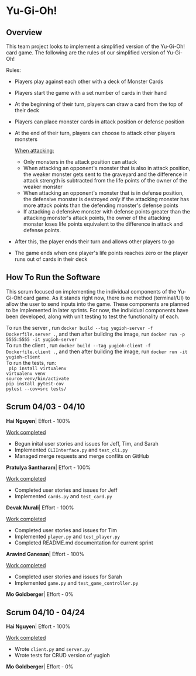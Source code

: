 # Yu-Gi-Oh!

## Overview
This team project looks to implement a simplified version of the Yu-Gi-Oh! card game. The following are the rules of our simplified version of Yu-Gi-Oh!

Rules:
- Players play against each other with a deck of Monster Cards
- Players start the game with a set number of cards in their hand
- At the beginning of their turn, players can draw a card from the top of their deck
- Players can place monster cards in attack position or defense position
- At the end of their turn, players can choose to attack other players monsters

    <ins>When attacking:</ins>
    - Only monsters in the attack position can attack
    - When attacking an opponent's monster that is also in attack position, the weaker monster gets sent to the graveyard and the difference in attack strength is subtracted from the life points of the owner of the weaker monster
    - When attacking an opponent's monster that is in defense position, the defensive monster is destroyed *only* if the attacking monster has more attack points than the defending monster's defense points
    - If attacking a defensive monster with defense points greater than the attacking monster's attack points, the owner of the attacking monster loses life points equivalent to the difference in attack and defense points.

- After this, the player ends their turn and allows other players to go
- The game ends when one player's life points reaches zero or the player runs out of cards in their deck

## How To Run the Software

This scrum focused on implementing the individual components of the Yu-Gi-Oh! card game. As it stands right now, there is no method (terminal/UI) to allow the user to send inputs into the game. These components are planned to be implemented in later sprints. For now, the individual components have been developed, along with unit testing to test the functionality of each.

To run the server , run `docker build --tag yugioh-server -f Dockerfile.server .`, and then after building the image, run 
`docker run -p 5555:5555 -it yugioh-server`  
To run the client , run `docker build --tag yugioh-client -f Dockerfile.client .`, and then after building the image, run 
`docker run -it yugioh-client`  
To run the tests, run:  
`
pip install virtualenv`  
`virtualenv venv`  
`source venv/bin/activate`  
`pip install pytest-cov`  
`pytest --cov=src tests/`  


## Scrum 04/03 - 04/10

**Hai Nguyen**| Effort - 100%

<ins>Work completed</ins>
- Begun inital user stories and issues for Jeff, Tim, and Sarah
- Implemented `CLIInterface.py` and `test_cli.py`
- Managed merge requests and merge conflits on GitHub

**Pratulya Santharam**| Effort - 100%

<ins>Work completed</ins>
- Completed user stories and issues for Jeff
- Implemented `cards.py` and `test_card.py`

**Devak Murali**| Effort - 100%

<ins>Work completed</ins>
- Completed user stories and issues for Tim
- Implemented `player.py` and `test_player.py`
- Completed README.md documentation for current sprint

**Aravind Ganesan**| Effort - 100%

<ins>Work completed</ins>
- Completed user stories and issues for Sarah
- Implemented `game.py` and `test_game_controller.py`

**Mo Goldberger**| Effort - 0%

## Scrum 04/10 - 04/24

**Hai Nguyen**| Effort - 100%

<ins>Work completed</ins>
- Wrote `client.py` and `server.py` 
- Wrote tests for CRUD version of yugioh


**Mo Goldberger**| Effort - 0%

